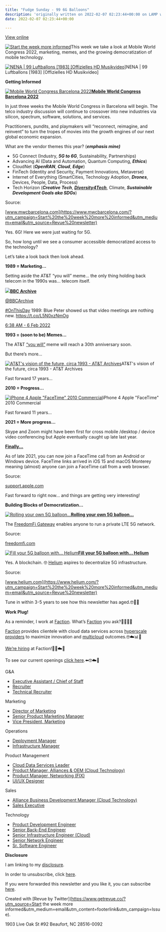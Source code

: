 ```yaml
---
title: "Fudge Sunday - 99 6G Balloons"
description: 'originally written on 2022-02-07 02:23:44+00:00 on LAMP with vi, WordPress, Jekyll, Gatsby Cloud, Netlify, Revue, Substack, or Buttondown'
date: 2022-02-07 02:23:44+00:00

---
```


[View online](https://sunday.fudge.org/issues/fudge-sunday-99-6g-balloons-1014217?utm_campaign=Issue&utm_content=view_in_browser&utm_medium=email&utm_source=Start+the+week+more+informed)

[![Start the week more informed](https://bucketeer-e05bbc84-baa3-437e-9518-adb32be77984.s3.amazonaws.com/public/images/64a262e1-59f7-4137-b8c2-99c6d7d201e5_1200x115.png "Start the week more informed")](https://substackcdn.com/image/fetch/f_auto,q_auto:good,fl_progressive:steep/https%3A%2F%2Fbucketeer-e05bbc84-baa3-437e-9518-adb32be77984.s3.amazonaws.com%2Fpublic%2Fimages%2F64a262e1-59f7-4137-b8c2-99c6d7d201e5_1200x115.png)This week we take a look at Mobile World Congress 2022, marketing, memes, and the growing democratization of mobile technology.

[![NENA | 99 Luftballons [1983] [Offizielles HD Musikvideo]](https://bucketeer-e05bbc84-baa3-437e-9518-adb32be77984.s3.amazonaws.com/public/images/2b4d1a15-3eb0-4b23-8003-6c0b63ff5090_600x338.jpeg "NENA | 99 Luftballons [1983] [Offizielles HD Musikvideo]")](https://substackcdn.com/image/fetch/f_auto,q_auto:good,fl_progressive:steep/https%3A%2F%2Fbucketeer-e05bbc84-baa3-437e-9518-adb32be77984.s3.amazonaws.com%2Fpublic%2Fimages%2F2b4d1a15-3eb0-4b23-8003-6c0b63ff5090_600x338.jpeg)NENA | 99 Luftballons [1983] [Offizielles HD Musikvideo]

 **Getting Informed**

[![Mobile World Congress Barcelona 2022](https://bucketeer-e05bbc84-baa3-437e-9518-adb32be77984.s3.amazonaws.com/public/images/27e8713a-8636-4949-ae18-7d3427841298_600x315.jpeg "Mobile World Congress Barcelona 2022")](https://substackcdn.com/image/fetch/f_auto,q_auto:good,fl_progressive:steep/https%3A%2F%2Fbucketeer-e05bbc84-baa3-437e-9518-adb32be77984.s3.amazonaws.com%2Fpublic%2Fimages%2F27e8713a-8636-4949-ae18-7d3427841298_600x315.jpeg)**[Mobile World Congress Barcelona 2022](https://www.mwcbarcelona.com/?utm_campaign=Start%20the%20week%20more%20informed&utm_medium=email&utm_source=Revue%20newsletter)**

In just three weeks the Mobile World Congress in Barcelona will begin. The telco industry discussion will continue to crossover into new industries via silicon, spectrum, software, solutions, and services.

Practitioners, pundits, and playmakers will “reconnect, reimagine, and reinvent” to turn the tropes of movies into the growth engines of our next global economic expansion.

What are the vendor themes this year? (***emphasis mine)***

* 5G Connect (Industry, ***5G to 6G***, Sustainability, Partnerships)
* Advancing AI (Data and Automation, Quantum Computing, ***Ethics***)
* CloudNet (***OpenRAN***, ***Cloud***, ***Edge***)
* FinTech (Identity and Security, Payment Innovations, Metaverse)
* Internet of Everything (SmartCities, Technology Adoption, ***Drones***, Devices, People, Data, Process)
* Tech Horizon (***Creative Tech***, ***[Diversity4Tech](https://www.mwcbarcelona.com/discover-mwc/diversity-4tech?utm_campaign=Start%20the%20week%20more%20informed&utm_medium=email&utm_source=Revue%20newsletter)***, Climate, ***Sustainable Development Goals aka SDGs***)

Source:

[www.mwcbarcelona.com](https://www.mwcbarcelona.com/?utm_campaign=Start%20the%20week%20more%20informed&utm_medium=email&utm_source=Revue%20newsletter)

Yes. 6G! Here we were just waiting for 5G.

So, how long until we see a consumer accessible democratized access to the technology?

Let’s take a look back then look ahead.

 **1989 = Marketing...**

Setting aside the AT&T “you will” meme… the only thing holding back telecom in the 1990s was… telecom itself.

[![](https://bucketeer-e05bbc84-baa3-437e-9518-adb32be77984.s3.amazonaws.com/public/images/85b30fba-bdc9-4e4b-b4d4-33a8337fdc50_600x600.jpeg)](https://substackcdn.com/image/fetch/f_auto,q_auto:good,fl_progressive:steep/https%3A%2F%2Fbucketeer-e05bbc84-baa3-437e-9518-adb32be77984.s3.amazonaws.com%2Fpublic%2Fimages%2F85b30fba-bdc9-4e4b-b4d4-33a8337fdc50_600x600.jpeg)**[BBC Archive](https://twitter.com/BBCArchive/status/1490288663346827264)**

[@BBCArchive](https://twitter.com/BBCArchive/status/1490288663346827264)

[#OnThisDay](https://twitter.com/search?q=%23OnThisDay "#OnThisDay") 1989: Blue Peter showed us that video meetings are nothing new. <https://t.co/L5N0xzNmOg>

 [6:38 AM - 6 Feb 2022](https://twitter.com/BBCArchive/status/1490288663346827264)

 **1993 = (soon to be) Memes...**

The AT&T [“you will”](https://www.youtube.com/watch?utm_campaign=Start%20the%20week%20more%20informed&utm_medium=email&utm_source=Revue%20newsletter&v=iJK792H3eBU) meme will reach a 30th anniversary soon.

But there’s more…

[![AT&T's vision of the future, circa 1993 - AT&T Archives](https://bucketeer-e05bbc84-baa3-437e-9518-adb32be77984.s3.amazonaws.com/public/images/0a43ab23-a013-43b6-8aba-ff5a6e618da3_600x450.jpeg "AT&T's vision of the future, circa 1993 - AT&T Archives")](https://substackcdn.com/image/fetch/f_auto,q_auto:good,fl_progressive:steep/https%3A%2F%2Fbucketeer-e05bbc84-baa3-437e-9518-adb32be77984.s3.amazonaws.com%2Fpublic%2Fimages%2F0a43ab23-a013-43b6-8aba-ff5a6e618da3_600x450.jpeg)AT&T's vision of the future, circa 1993 - AT&T Archives

Fast forward 17 years…

 **2010 = Progress...**

[![iPhone 4 Apple "FaceTime" 2010 Commercial](https://bucketeer-e05bbc84-baa3-437e-9518-adb32be77984.s3.amazonaws.com/public/images/643bb5ab-d281-4ef8-ad3b-4b0dc27a27a8_600x338.jpeg "iPhone 4 Apple \"FaceTime\" 2010 Commercial")](https://substackcdn.com/image/fetch/f_auto,q_auto:good,fl_progressive:steep/https%3A%2F%2Fbucketeer-e05bbc84-baa3-437e-9518-adb32be77984.s3.amazonaws.com%2Fpublic%2Fimages%2F643bb5ab-d281-4ef8-ad3b-4b0dc27a27a8_600x338.jpeg)iPhone 4 Apple "FaceTime" 2010 Commercial

Fast forward 11 years…

 **2021 = More progress...**

Skype and Zoom might have been first for cross mobile /desktop / device video conferencing but Apple eventually caught up late last year.

**[Finally...](https://support.apple.com/en-us/HT212619?utm_campaign=Start%20the%20week%20more%20informed&utm_medium=email&utm_source=Revue%20newsletter)**

As of late 2021, you can now join a FaceTime call from an Android or Windows device. FaceTime links arrived in iOS 15 and macOS Monterey meaning (almost) anyone can join a FaceTime call from a web browser.

Source:

[support.apple.com](https://support.apple.com/en-us/HT212619?utm_campaign=Start%20the%20week%20more%20informed&utm_medium=email&utm_source=Revue%20newsletter)

Fast forward to right now… and things are getting very interesting!

 **Building Blocks of Democratization...**

[![Rolling your own 5G balloon...](https://bucketeer-e05bbc84-baa3-437e-9518-adb32be77984.s3.amazonaws.com/public/images/0ace2b6f-cb0f-4ea2-90da-d735b474b1a5_600x227.png "Rolling your own 5G balloon...")](https://substackcdn.com/image/fetch/f_auto,q_auto:good,fl_progressive:steep/https%3A%2F%2Fbucketeer-e05bbc84-baa3-437e-9518-adb32be77984.s3.amazonaws.com%2Fpublic%2Fimages%2F0ace2b6f-cb0f-4ea2-90da-d735b474b1a5_600x227.png)**[Rolling your own 5G balloon...](https://freedomfi.com/?utm_campaign=Start%20the%20week%20more%20informed&utm_medium=email&utm_source=Revue%20newsletter)**

The [FreedomFi Gateway](https://freedomfi.com/?utm_campaign=Start%20the%20week%20more%20informed&utm_medium=email&utm_source=Revue%20newsletter) enables anyone to run a private LTE 5G network.

Source:

[freedomfi.com](https://freedomfi.com/?utm_campaign=Start%20the%20week%20more%20informed&utm_medium=email&utm_source=Revue%20newsletter)

[![Fill your 5G balloon with... Helium](https://bucketeer-e05bbc84-baa3-437e-9518-adb32be77984.s3.amazonaws.com/public/images/681dd1c2-8a23-4182-995e-0a0170c83fa8_600x333.png "Fill your 5G balloon with... Helium")](https://substackcdn.com/image/fetch/f_auto,q_auto:good,fl_progressive:steep/https%3A%2F%2Fbucketeer-e05bbc84-baa3-437e-9518-adb32be77984.s3.amazonaws.com%2Fpublic%2Fimages%2F681dd1c2-8a23-4182-995e-0a0170c83fa8_600x333.png)**[Fill your 5G balloon with... Helium](https://www.helium.com/?utm_campaign=Start%20the%20week%20more%20informed&utm_medium=email&utm_source=Revue%20newsletter)**

Yes. A blockchain. 🤓 [Helium](https://www.helium.com/?utm_campaign=Start%20the%20week%20more%20informed&utm_medium=email&utm_source=Revue%20newsletter) aspires to decentralize 5G infrastructure.

Source:

[www.helium.com](https://www.helium.com/?utm_campaign=Start%20the%20week%20more%20informed&utm_medium=email&utm_source=Revue%20newsletter)

Tune in within 3-5 years to see how this newsletter has aged.🤓🤔🤣

 **Work Plug!**

As a reminder, I work at [Faction](https://www.factioninc.com/solutions/multi-cloud-data-services/?utm_campaign=sunday.fudge.org&utm_medium=email&utm_source=Revue%20newsletter). What’s [Faction](https://www.factioninc.com/solutions/multi-cloud-data-services/?utm_campaign=sunday.fudge.org&utm_medium=email&utm_source=Revue%20newsletter) you ask?🤔🤔🤔🤔

[Faction](https://www.factioninc.com/solutions/multi-cloud-data-services/?utm_campaign=sunday.fudge.org&utm_medium=email&utm_source=Revue%20newsletter) provides clientele with cloud data services across [hyperscale providers](https://www.factioninc.com/solutions/multi-cloud-data-services/?utm_campaign=sunday.fudge.org&utm_medium=email&utm_source=Revue%20newsletter) to maximize innovation and [multicloud](https://www.factioninc.com/solutions/multi-cloud-data-services/?utm_campaign=sunday.fudge.org&utm_medium=email&utm_source=Revue%20newsletter) outcomes.🤓☁️📊🚀

[We’re hiring](https://grnh.se/66f4d22d4us?utm_campaign=sunday.fudge.org&utm_medium=email&utm_source=Revue%20newsletter) at Faction!🎉🤓☁️🚀

To see our current openings [click here](https://grnh.se/66f4d22d4us?utm_campaign=sunday.fudge.org&utm_medium=email&utm_source=Revue%20newsletter).⬅️🤓☁️🚀

G&A

* [Executive Assistant / Chief of Staff](https://www.factioninc.com/company/careers?gh_jid=4229474004&gh_src=66f4d22d4us&utm_campaign=sunday.fudge.org&utm_medium=email&utm_source=Revue%20newsletter)
* [Recruiter](https://www.factioninc.com/company/careers?gh_jid=4114604004&gh_src=66f4d22d4us&utm_campaign=sunday.fudge.org&utm_medium=email&utm_source=Revue%20newsletter)
* [Technical Recruiter](https://www.factioninc.com/company/careers?gh_jid=4293908004&gh_src=66f4d22d4us&utm_campaign=sunday.fudge.org&utm_medium=email&utm_source=Revue%20newsletter)

Marketing

* [Director of Marketing](https://www.factioninc.com/company/careers?gh_jid=4288821004&gh_src=66f4d22d4us&utm_campaign=sunday.fudge.org&utm_medium=email&utm_source=Revue%20newsletter)
* [Senior Product Marketing Manager](https://www.factioninc.com/company/careers?gh_jid=4304400004&gh_src=66f4d22d4us&utm_campaign=sunday.fudge.org&utm_medium=email&utm_source=Revue%20newsletter)
* [Vice President, Marketing](https://www.factioninc.com/company/careers?gh_jid=4191674004&gh_src=66f4d22d4us&utm_campaign=sunday.fudge.org&utm_medium=email&utm_source=Revue%20newsletter)

Operations

* [Deployment Manager](https://www.factioninc.com/company/careers?gh_jid=4310263004&gh_src=66f4d22d4us&utm_campaign=sunday.fudge.org&utm_medium=email&utm_source=Revue%20newsletter)
* [Infrastructure Manager](https://www.factioninc.com/company/careers?gh_jid=4310326004&gh_src=66f4d22d4us&utm_campaign=sunday.fudge.org&utm_medium=email&utm_source=Revue%20newsletter)

Product Management

* [Cloud Data Services Leader](https://www.factioninc.com/company/careers?gh_jid=4023220004&gh_src=66f4d22d4us&utm_campaign=sunday.fudge.org&utm_medium=email&utm_source=Revue%20newsletter)
* [Product Manager, Alliances & OEM (Cloud Technology)](https://www.factioninc.com/company/careers?gh_jid=4055866004&gh_src=66f4d22d4us&utm_campaign=sunday.fudge.org&utm_medium=email&utm_source=Revue%20newsletter)
* [Product Manager, Networking (FIX)](https://www.factioninc.com/company/careers?gh_jid=4276569004&gh_src=66f4d22d4us&utm_campaign=sunday.fudge.org&utm_medium=email&utm_source=Revue%20newsletter)
* [UI/UX Designer](https://www.factioninc.com/company/careers?gh_jid=4276577004&gh_src=66f4d22d4us&utm_campaign=sunday.fudge.org&utm_medium=email&utm_source=Revue%20newsletter)

Sales

* [Alliance Business Development Manager (Cloud Technology)](https://www.factioninc.com/company/careers?gh_jid=4186247004&gh_src=66f4d22d4us&utm_campaign=sunday.fudge.org&utm_medium=email&utm_source=Revue%20newsletter)
* [Sales Executive](https://www.factioninc.com/company/careers?gh_jid=4186332004&gh_src=66f4d22d4us&utm_campaign=sunday.fudge.org&utm_medium=email&utm_source=Revue%20newsletter)

Technology

* [Product Development Engineer](https://www.factioninc.com/company/careers?gh_jid=4048366004&gh_src=66f4d22d4us&utm_campaign=sunday.fudge.org&utm_medium=email&utm_source=Revue%20newsletter)
* [Senior Back-End Engineer](https://www.factioninc.com/company/careers?gh_jid=4022750004&gh_src=66f4d22d4us&utm_campaign=sunday.fudge.org&utm_medium=email&utm_source=Revue%20newsletter)
* [Senior Infrastructure Engineer (Cloud)](https://www.factioninc.com/company/careers?gh_jid=4022889004&gh_src=66f4d22d4us&utm_campaign=sunday.fudge.org&utm_medium=email&utm_source=Revue%20newsletter)
* [Senior Network Engineer](https://www.factioninc.com/company/careers?gh_jid=4023192004&gh_src=66f4d22d4us&utm_campaign=sunday.fudge.org&utm_medium=email&utm_source=Revue%20newsletter)
* [Sr. Software Engineer](https://www.factioninc.com/company/careers?gh_jid=4022896004&gh_src=66f4d22d4us&utm_campaign=sunday.fudge.org&utm_medium=email&utm_source=Revue%20newsletter)

 **Disclosure**

I am linking to my [disclosure](https://jaycuthrell.com/disclosure/?utm_campaign=sunday.fudge.org&utm_medium=email&utm_source=Revue%20newsletter).

In order to unsubscribe, click [here](#).

If you were forwarded this newsletter and you like it, you can subscribe [here](https://sunday.fudge.org/?utm_campaign=Issue&utm_content=forwarded&utm_medium=email&utm_source=Start+the+week+more+informed).

Created with [Revue by Twitter](https://www.getrevue.co/?utm_source=Start the week more informed&utm_medium=email&utm_content=footerlink&utm_campaign=Issue).

1903 Live Oak St #92 Beaufort, NC 28516-0092

